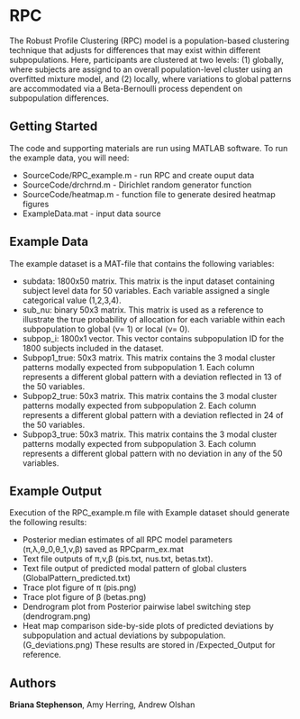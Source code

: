 # RPC
The Robust Profile Clustering (RPC) model is a population-based clustering technique that adjusts for differences that may exist within different subpopulations. Here, participants are clustered at two levels: (1) globally, where subjects are assignd to an overall population-level cluster using an overfitted mixture model, and (2) locally, where variations to global patterns are accommodated via a Beta-Bernoulli process dependent on subpopulation differences.

## Getting Started
The code and supporting materials are run using MATLAB software. To run the example data, you will need:
* SourceCode/RPC_example.m - run RPC and create ouput data 
* SourceCode/drchrnd.m - Dirichlet random generator function
* SourceCode/heatmap.m - function file to generate desired heatmap figures
* ExampleData.mat - input data source 

## Example Data
The example dataset is a MAT-file that contains the following variables:
* subdata: 1800x50 matrix. This matrix is the input dataset containing subject level data for 50 variables. Each variable assigned a single categorical value (1,2,3,4). 
*	sub_nu: binary 50x3 matrix. This matrix is used as a reference to illustrate the true probability of allocation for each variable within each subpopulation to global (ν= 1) or local (ν= 0). 
* subpop_i: 1800x1 vector. This vector contains subpopulation ID for the 1800 subjects included in the dataset.
* Subpop1_true: 50x3 matrix. This matrix contains the 3 modal cluster patterns modally expected from subpopulation 1. Each column represents a different global pattern with a deviation reflected in 13 of the 50 variables. 
* Subpop2_true: 50x3 matrix. This matrix contains the 3 modal cluster patterns modally expected from subpopulation 2. Each column represents a different global pattern with a deviation reflected in 24 of the 50 variables.
* Subpop3_true: 50x3 matrix. This matrix contains the 3 modal cluster patterns modally expected from subpopulation 3. Each column represents a different global pattern with no deviation in any of the 50 variables. 

## Example Output
Execution of the RPC_example.m file with Example dataset should generate the following results:
* Posterior median estimates of all RPC model parameters (π,λ,θ_0,θ_1,ν,β) saved as RPCparm_ex.mat
* Text file outputs of π,ν,β (pis.txt, nus.txt, betas.txt).
* Text file output of predicted modal pattern of global clusters (GlobalPattern_predicted.txt)
* Trace plot figure of π (pis.png)
* Trace plot figure of β (betas.png)
* Dendrogram plot from Posterior pairwise label switching step (dendrogram.png)
* Heat map comparison side-by-side plots of predicted deviations by subpopulation and actual deviations by subpopulation. (G_deviations.png)
These results are stored in /Expected_Output for reference. 

## Authors
**Briana Stephenson**, Amy Herring, Andrew Olshan


